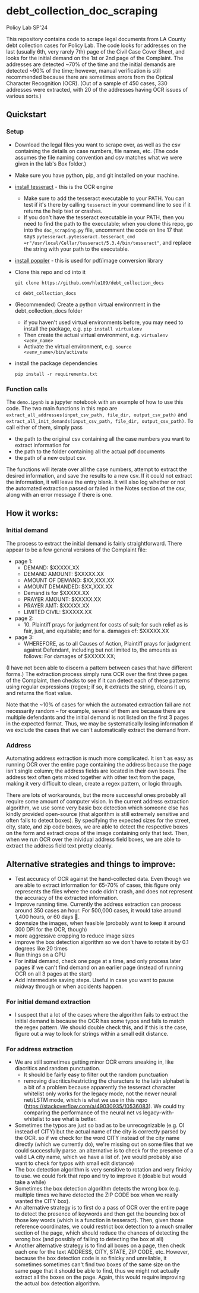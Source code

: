 # debt_collection_doc_scraping
Policy Lab SP'24

This repository contains code to scrape legal documents from LA County debt collection cases for Policy Lab. The code looks for addresses on the last (usually 6th, very rarely 7th) page of the Civil Case Cover Sheet, and looks for the initial demand on the 1st or 2nd page of the Complaint. The addresses are detected ~70% of the time and the initial demands are detected ~90% of the time; however, manual verification is still recommended because there are sometimes errors from the Optical Character Recognition (OCR). (Out of a sample of 450 cases, 330 addresses were extracted, with 20 of the addresses having OCR issues of various sorts.) 

## Quickstart 
### Setup
* Download the legal files you want to scrape over, as well as the csv containing the details on case numbers, file names, etc. (The code assumes the file naming convention and csv matches what we were given in the lab's Box folder.) 
* Make sure you have python, pip, and git installed on your machine.
* [install tesseract](https://tesseract-ocr.github.io/tessdoc/Installation.html) - this is the OCR engine
  * Make sure to add the tesseract executable to your PATH. You can test if it's there by calling `tesseract` in your command line to see if it returns the help text or crashes.
  * If you don't have the tesseract executable in your PATH, then you need to find the path to the executable; when you clone this repo, go into the ```doc_scraping.py``` file, uncomment the code on line 17 that says ```pytesseract.pytesseract.tesseract_cmd =r"/usr/local/Cellar/tesseract/5.3.4/bin/tesseract"```, and replace the string with your path to the executable. 
* [install poppler](https://pdf2image.readthedocs.io/en/latest/installation.html) - this is used for pdf/image conversion library 
* Clone this repo and cd into it

  ```git clone https://github.com/hlu109/debt_collection_docs```

  ```cd debt_collection_docs```
* (Recommended) Create a python virtual environment in the debt_collection_docs folder 
  * if you haven't used virtual environments before, you may need to install the package, e.g. ```pip install virtualenv```
  * Then create the actual virtual environment, e.g. ```virtualenv <venv_name>```
  * Activate the virtual environment, e.g. ```source <venv_name>/bin/activate```
* install the package dependencies

  ```pip install -r requirements.txt```

### Function calls 
The ```demo.ipynb``` is a jupyter notebook with an example of how to use this code. The two main functions in this repo are ```extract_all_addresses(input_csv_path, file_dir, output_csv_path)``` and ```extract_all_init_demands(input_csv_path, file_dir, output_csv_path)```. To call either of them, simply pass 
* the path to the original csv containing all the case numbers you want to extract information for
* the path to the folder containing all the actual pdf documents
* the path of a new output csv.

The functions will iterate over all the case numbers, attempt to extract the desired information, and save the results to a new csv. If it could not extract the information, it will leave the entry blank. It will also log whether or not the automated extraction passed or failed in the Notes section of the csv, along with an error message if there is one. 

## How it works: 
### Initial demand 
The process to extract the initial demand is fairly straightforward. There appear to be a few general versions of the Complaint file:
* page 1:
    * DEMAND: $XXXXX.XX
    * DEMAND AMOUNT: $XXXXX.XX
    * AMOUNT OF DEMAND: $XX,XXX.XX
    * AMOUNT DEMANDED: $XX,XXX.XX
    * Demand is for $XXXXX.XX
    * PRAYER AMOUNT: $XXXXX.XX
    * PRAYER AMT: $XXXXX.XX
    * LIMITED CIVIL: $XXXXX.XX
* page 2:
    * 10\. Plaintiff prays for judgment for costs of suit; for such
      relief as is fair, just, and equitable; and for a. damages of:
      $XXXXX.XX
* page 3:
    * WHEREFORE, as to all Causes of Action, Plaintiff prays for
      judgment against Defendant, including but not limited to, the
      amounts as follows: For damages of $XXXXX.XX;
      
(I have not been able to discern a pattern between cases that have different forms.) The extraction process simply runs OCR over the first three pages of the Complaint, then checks to see if it can detect each of these patterns using regular expressions (regex); if so, it extracts the string, cleans it up, and returns the float value. 

Note that the ~10% of cases for which the automated extraction fail are not necessarily random – for example, several of them are because there are multiple defendants and the initial demand is not listed on the first 3 pages in the expected format. Thus, we may be systematically losing information if we exclude the cases that we can't automatically extract the demand from. 

### Address 
Automating address extraction is much more complicated. It isn't as easy as running OCR over the entire page containing the address because the page isn't single column; the address fields are located in their own boxes. The address text often gets mixed together with other text from the page, making it very difficult to clean, create a regex pattern, or logic through. 

There are lots of workarounds, but the more successful ones probably all require some amount of computer vision. In the current address extraction algorithm, we use some very basic box detection which someone else has kindly provided open-source (that algorithm is still extremely sensitive and often fails to detect boxes). By specifying the expected sizes for the street, city, state, and zip code boxes, we are able to detect the respective boxes on the form and extract crops of the image containing only that text. Then, when we run OCR over the inividual address field boxes, we are able to extract the address field text pretty cleanly. 


## Alternative strategies and things to improve: 
* Test accuracy of OCR against the hand-collected data. Even though we are able to extract information for 65-70% of cases, this figure only represents the files where the code didn't crash, and does not represent the accuracy of the extracted information. 
* Improve running time. Currently the address extraction can process around 350 cases an hour. For 500,000 cases, it would take around 1,400 hours, or 60 days 😬. 
 * downsize the images, when feasible (probably want to keep it around 300 DPI for the OCR, though) 
 * more aggressive cropping to reduce image sizes 
 * improve the box detection algorithm so we don't have to rotate it by 0.1 degrees like 20 times
 * Run things on a GPU
 * For initial demand, check one page at a time, and only process later pages if we can't find demand on an earlier page (instead of running OCR on all 3 pages at the start) 
* Add intermediate saving steps. Useful in case you want to pause midway through or when accidents happen. 

### For initial demand extraction
* I suspect that a lot of the cases where the algorithm fails to extract the initial demand is because the OCR has some typos and fails to match the regex pattern. We should double check this, and if this is the case, figure out a way to look for strings within a small edit distance.

### For address extraction
* We are still sometimes getting minor OCR errors sneaking in, like diacritics and random punctuation.
  * It should be fairly easy to filter out the random punctuation
  * removing diacritics/restricting the characters to the latin alphabet is a bit of a problem because apparently the tesseract character whitelist only works for the legacy mode, not the newer neural net/LSTM mode, which is what we use in this repo (https://stackoverflow.com/a/49030935/10536083). We could try comparing the performance of the neural net vs legacy-with-whitelist to see what is better. 
* Sometimes the typos are just so bad as to be unrecognizable (e.g. OI instead of CITY) but the actual name of the city is correctly parsed by the OCR. so if we check for the word CITY instead of the city name directly (which we currently do), we're missing out on some files that we could successfully parse. an alternative is to check for the presence of a valid LA city name, which we have a list of. (we would probably also want to check for typos with small edit distance)
* The box detection algorithm is very sensitive to rotation and very finicky to use. we could fork that repo and try to improve it (doable but would take a while)
* Sometimes the box detection algorithm detects the wrong box (e.g. multiple times we have detected the ZIP CODE box when we really wanted the CITY box).
 * An alternative strategy is to first do a pass of OCR over the entire page to detect the presence of keywords and then get the bounding box of those key words (which is a function in tesseract). Then, given those reference coordinates, we could restrict box detection to a much smaller section of the page, which should reduce the chances of detecting the wrong box (and possibly of failing to detecting the box at all)
 * Another alternative strategy is to find all boxes on a page, then check each one for the text ADDRESS, CITY, STATE, ZIP CODE, etc. However, because the box detection code is so finicky and unreliable, it sometimes sometimes can't find two boxes of the same size on the same page that it should be able to find, thus we might not actually extract all the boxes on the page. Again, this would require improving the actual box detection algorithm. 


<!-- ## Background research of possible existing solutions: -->
